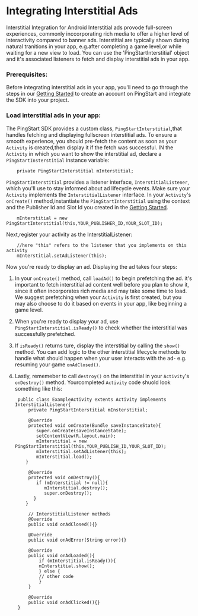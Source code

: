 # Integrating Interstitial Ads
Interstitial Integration for Android Interstitial ads provode full-screen experiences, commonly inccorporating rich media to offer a higher level of interactivity compared to banner ads. Interstitial are typically shown during natural tranitions in your app, e.g.after completing a game level,or while waiting for a new view to load. You can use the 'PingStartInterstitial' object and it's associated listeners to fetch and display interstitial ads in your app.

### Prerequisites:
Before integrating interstitial ads in your app, you'll need to go through the steps in our [Getting Started](http://baidu.com) to create an account on PingStart and integrate the SDK into your project.

### Load interstitial ads in your app:
The PingStart SDK provides a custom class, `PingStartInterstitial`,that handles fetching and displaying fullscreen interstitial ads. To ensure a smooth experience, you should pre-fetch the content as soon as your `Activity` is created,then display it if the fetch was successful. IN the `Activity` in which you want to show the interstitial ad, declare a `PingStartInsterstitial` instance variable:

        private PingStartInterstitial mInterstitial;
`PingStartInterstitial` provides a listener interface, `InterstitialListener`, which you'll use to stay informed about ad lifecycle events. Make sure your `Activity` implements the `InterstitialListener` interface. In your `Activity`'s `onCreate()` method,instantiate the `PingStartInterstitial` using the context and the Publisher Id and Slot Id you created in the [Getting Started](http://baidu.com).     
    
        mInterstitial = new PingStartInterstitial(this,YOUR_PUBLISHER_ID,YOUR_SLOT_ID);
Next,register your activity as the InterstitialListener:
        
        //here "this" refers to the listener that you implements on this activity
        mInterstitial.setAdListener(this);
Now you're ready to display an ad. Displaying the ad takes four steps:
1. In your `onCreate()` method, call `loadAd()` to begin prefetching the ad. it's important to fetch interstitial ad content well before you plan to show it, since it often incorporates rich media and may take some time to load. We suggest prefetching when your `Activity` is first created, but you may also choose to do it based on events in your app, like beginning a game level.
2. When you're ready to display your ad, use `PingStartInterstitial.isReady()` to check whether the interstitial was successfully prefetched.
3. If `isReady()` returns ture, display the interstitial by calling the `show()` method. You can add logic to the other interstitial lifecycle methods to handle what should happen when your user interacts with the ad- e.g. resuming your game `onAdClosed()`.
4. Lastly, rememeber to call `destroy()` on the interstitial in your `Activity`'s `onDestroy()` method. Yourcompleted `Activity` code shuold look something like this:

        public class ExampleActivity extents Activity implements InterstitialListener{
            private PingStartInterstitial mInsterstitial;
        
            @Override
            protected void onCreate(Bundle saveInstanceState){
               super.onCreate(saveInstanceState);
               setContentView(R.layout.main);
               mInterstitial = new PingStartInterstitial(this,YOUR_PUBLISH_ID,YOUR_SLOT_ID);
               mInterstitial.setAdListener(this);
               mInterstitial.load();
           }
           
            @Override
            protected void onDestroy(){
               if (mInterstitial != null){
                  mInterstitial.destroy();
                  super.onDestroy();
              }
           }
           
            // InterstitialListener methods
            @Override
            public void onAdClosed(){}
        
            @Override
            public void onAdError(String error){}
        
            @Override
            public void onAdLoaded(){
                if (mInterstitial.isReady()){
                mInterstitial.show();
                } else {
                // other code
                }
            }
        
            @Override
            public void onAdClicked(){}
        }